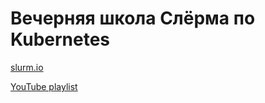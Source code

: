 # Вечерняя школа Слёрма по Kubernetes
[slurm.io](https://slurm.io/evening)

[YouTube playlist](https://www.youtube.com/playlist?list=PL8D2P0ruohOA4Y9LQoTttfSgsRwUGWpu6)
